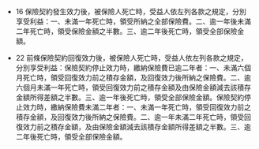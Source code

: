 * 16 保險契約發生效力後，被保險人死亡時，受益人依左列各款之規定，分別享受利益：一、未滿一年死亡時，領受所納之全部保險費。二、逾一年後未滿二年死亡時，領受保險金額之半數。三、逾二年後死亡時，領受全部保險金額。

* 22 前條保險契約回復效力後，被保險人死亡時，受益人依左列各款之規定，分別享受利益：保險契約停止效力時，繳納保險費已逾二年者：一、未滿六個月死亡時，領受回復效力前之積存金額，及回復效力後所納之保險費。二、逾六個月未滿一年死亡時，領受回復效力前之積存金額及由保險金額減去該積存金額所得差額之半數。三、逾一年後死亡時，領受全部保險金額。保險契約停止效力時，繳納保險費未滿二年者：一、未滿一年死亡時，領受回復效力前之積存金額，及回復效力後所納之保險費。二、逾一年未滿二年死亡時，領受回復效力前之積存金額，及由保險金額減去該積存金額所得差額之半數。三、逾二年後死亡時，領受全部保險金額。

